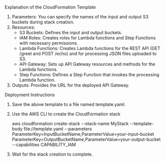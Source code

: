 Explanation of the CloudFormation Template
1. Parameters: You can specify the names of the input and output S3 buckets during stack creation.
2. Resources:
    - S3 Buckets: Defines the input and output buckets.
    - IAM Roles: Creates roles for Lambda functions and Step Functions with necessary permissions.
    - Lambda Functions: Creates Lambda functions for the REST API (GET /greet and POST /echo) and for processing JSON files uploaded to S3.
    - API Gateway: Sets up API Gateway resources and methods for the Lambda functions.
    - Step Functions: Defines a Step Function that invokes the processing Lambda function.
3. Outputs: Provides the URL for the deployed API Gateway.

Deployment Instructions
1. Save the above template to a file named template.yaml.
2. Use the AWS CLI to create the CloudFormation stack
   
   aws cloudformation create-stack --stack-name MyStack --template-body file://template.yaml --parameters ParameterKey=InputBucketName,ParameterValue=your-input-bucket ParameterKey=OutputBucketName,ParameterValue=your-output-bucket --capabilities CAPABILITY_IAM
4. Wait for the stack creation to complete.
